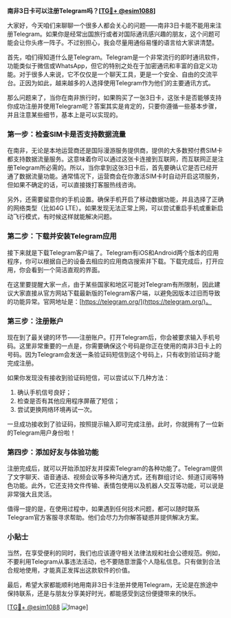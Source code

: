 **南非3日卡可以注册Telegram吗？[[TG💪+ @esim1088](https://t.me/s/esim1088)]**

大家好，今天咱们来聊聊一个很多人都会关心的问题——南非3日卡能不能用来注册Telegram。如果你是经常出国旅行或者对国际通讯感兴趣的朋友，这个问题可能会让你头疼一阵子。不过别担心，我会尽量用通俗易懂的语言给大家讲清楚。

首先，咱们得知道什么是Telegram。Telegram是一个非常流行的即时通讯软件，功能类似于微信或WhatsApp，但它的特别之处在于加密通讯和丰富的自定义功能。对于很多人来说，它不仅仅是一个聊天工具，更是一个安全、自由的交流平台。正因为如此，越来越多的人选择使用Telegram作为他们的主要通讯方式。

那么问题来了，当你在南非旅行时，如果购买了一张3日卡，这张卡是否能够支持你成功注册并使用Telegram呢？答案其实是肯定的，只要你遵循一些基本步骤，并且注意某些细节，基本上是可以实现的。

### **第一步：检查SIM卡是否支持数据流量**
在南非，无论是本地运营商还是国际漫游服务提供商，提供的大多数预付费SIM卡都支持数据流量服务。这意味着你可以通过这张卡连接到互联网，而互联网正是注册Telegram所必需的。所以，当你拿到这张3日卡后，首先要确认它是否已经开通了数据流量功能。通常情况下，运营商会在你激活SIM卡时自动开启这项服务，但如果不确定的话，可以直接拨打客服热线咨询。

另外，还需要留意你的手机设置。确保手机开启了移动数据功能，并且选择了正确的网络类型（比如4G LTE）。如果发现无法正常上网，可以尝试重启手机或重新启动飞行模式，有时候这样就能解决问题。

### **第二步：下载并安装Telegram应用**
接下来就是下载Telegram客户端了。Telegram有iOS和Android两个版本的应用程序，你可以根据自己的设备去相应的应用商店搜索并下载。下载完成后，打开应用，你会看到一个简洁直观的界面。

在这里要提醒大家一点，由于某些国家和地区可能对Telegram有所限制，因此建议大家直接从官方网站下载最新版的Telegram客户端，以避免因版本过旧而导致的功能异常。官网地址是：[https://telegram.org/](https://telegram.org/)。

### **第三步：注册账户**
现在到了最关键的环节——注册账户。打开Telegram后，你会被要求输入手机号码。这里非常重要的一点是，你需要确保这个号码是你正在使用的南非3日卡上的号码。因为Telegram会发送一条验证码短信到这个号码上，只有收到验证码才能完成注册。

如果你发现没有接收到验证码短信，可以尝试以下几种方法：
1. 确认手机信号良好；
2. 检查是否有其他应用程序屏蔽了短信；
3. 尝试更换网络环境再试一次。

一旦成功接收到了验证码，按照提示输入即可完成注册。此时，你就拥有了一位新的Telegram用户身份啦！

### **第四步：添加好友与体验功能**
注册完成后，就可以开始添加好友并探索Telegram的各种功能了。Telegram提供了文字聊天、语音通话、视频会议等多种沟通方式，还有群组讨论、频道订阅等特色功能。此外，它还支持文件传输、表情包使用以及机器人交互等功能，可以说是非常强大且灵活。

值得一提的是，在使用过程中，如果遇到任何技术问题，都可以随时联系Telegram官方客服寻求帮助。他们会尽力为你解答疑惑并提供解决方案。

### **小贴士**
当然，在享受便利的同时，我们也应该遵守相关法律法规和社会公德规范。例如，不要利用Telegram从事违法活动，也不要随意泄露个人隐私信息。只有做到合法合规地使用，才能真正发挥出这款软件的价值。

最后，希望大家都能顺利地用南非3日卡注册并使用Telegram，无论是在旅途中保持联系，还是与朋友分享美好时光，都能感受到这份便捷带来的快乐。

[[TG💪+ @esim1088](https://t.me/s/esim1088) ![Image](https://i.postimg.cc/4NQfJmqS/Snipaste-2025-05-13-00-14-12.png)]